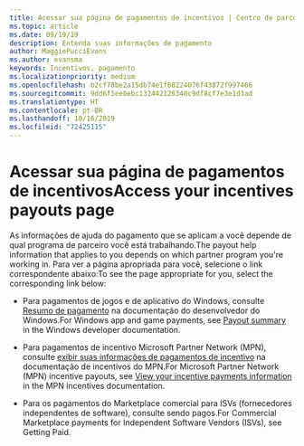 ```yaml
---
title: Acessar sua página de pagamentos de incentivos | Centro de parceiros
ms.topic: article
ms.date: 09/19/19
description: Entenda suas informações de pagamento
author: MaggiePucciEvans
ms.author: evansma
keywords: Incentivos, pagamento
ms.localizationpriority: medium
ms.openlocfilehash: b2cf78be2a15db74e1f68224076f43872f997466
ms.sourcegitcommit: 9dd6f1ee0ebc132442126340c9df8cf7e3e1d3ad
ms.translationtype: HT
ms.contentlocale: pt-BR
ms.lasthandoff: 10/16/2019
ms.locfileid: "72425115"
---
```

# <a name="access-your-incentives-payouts-page"></a><span data-ttu-id="f6bd6-104">Acessar sua página de pagamentos de incentivos</span><span class="sxs-lookup"><span data-stu-id="f6bd6-104">Access your incentives payouts page</span></span>

<span data-ttu-id="f6bd6-105">As informações de ajuda do pagamento que se aplicam a você depende de qual programa de parceiro você está trabalhando.</span><span class="sxs-lookup"><span data-stu-id="f6bd6-105">The payout help information that applies to you depends on which partner program you're working in.</span></span> <span data-ttu-id="f6bd6-106">Para ver a página apropriada para você, selecione o link correspondente abaixo:</span><span class="sxs-lookup"><span data-stu-id="f6bd6-106">To see the page appropriate for you, select the corresponding link below:</span></span>

- <span data-ttu-id="f6bd6-107">Para pagamentos de jogos e de aplicativo do Windows, consulte [Resumo de pagamento](https://docs.microsoft.com/en-us/windows/uwp/publish/payout-summary) na documentação do desenvolvedor do Windows.</span><span class="sxs-lookup"><span data-stu-id="f6bd6-107">For Windows app and game payments, see [Payout summary](https://docs.microsoft.com/en-us/windows/uwp/publish/payout-summary) in the Windows developer documentation.</span></span>

- <span data-ttu-id="f6bd6-108">Para pagamentos de incentivo Microsoft Partner Network (MPN), consulte [exibir suas informações de pagamentos de incentivo](understand-incentive-payouts.md) na documentação de incentivos do MPN.</span><span class="sxs-lookup"><span data-stu-id="f6bd6-108">For Microsoft Partner Network (MPN) incentive payouts, see [View your incentive payments information](understand-incentive-payouts.md) in the MPN incentives documentation.</span></span>

- <span data-ttu-id="f6bd6-109">Para os pagamentos do Marketplace comercial para ISVs (fornecedores independentes de software), consulte sendo pagos.</span><span class="sxs-lookup"><span data-stu-id="f6bd6-109">For Commercial Marketplace payments for Independent Software Vendors (ISVs), see Getting Paid.</span></span>
